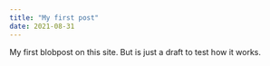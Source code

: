 ```yaml
---
title: "My first post"
date: 2021-08-31
---
```


My first blobpost on this site.
But is just a draft to test how it works.
